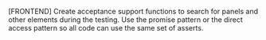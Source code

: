 [FRONTEND] Create acceptance support functions to search for panels and other elements during the testing. Use the promise pattern
or the direct access pattern so all code can use the same set of asserts.

